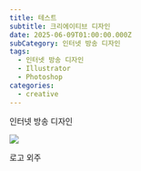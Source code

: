 ```yaml
---
title: 테스트
subtitle: 크리에이티브 디자인
date: 2025-06-09T01:00:00.000Z
subCategory: 인터넷 방송 디자인
tags:
  - 인터넷 방송 디자인
  - Illustrator
  - Photoshop
categories:
  - creative
---
```

인터넷 방송 디자인

![](/img/uploads/정병호님-로고.png)

로고 외주
